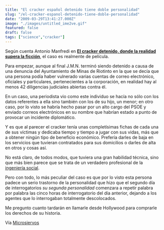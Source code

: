 ```yaml
---
title: "El cracker español detenido tiene doble personalidad"
slug: "/el-cracker-espanol-detenido-tiene-doble-personalidad"
date: "2009-03-29T13:41:27.000Z"
image: "./images/untitled_ime2ve.gif"
featured: false
draft: false
tags: ["science","cracker"]
---
```



Según cuenta Antonio Manfredi en [**El cracker detenido, donde la realidad supera la ficción**](http://sanlucar-debate.com/am/archives/392 "El cracker detenido, donde la realidad supera la ficción"), el caso es realmente de película.

Para empezar, aunque al final J.M.N. terminó siendo detenido a causa de una denuncia del Ayuntamiento de Minas de Riotinto en la que se decía que una persona podía haber vulnerado varias cuentas de correo electrónico, oficiales y particulares, pertenecientes a la corporación, en realidad hay al menos 42 diligencias judiciales abiertas contra él.

En un caso, una periodista vio como este individuo se hacía no sólo con los datos referentes a ella sino también con los de su hijo, un menor; en otro caso, por lo visto se habría hecho pasar por un alto cargo del PSOE y enviado correos electrónicos en su nombre que habrían estado a punto de provocar un incidente diplomático.

Y es que al parecer el cracker tenía unas completísimas fichas de cada una de sus víctimas y dedicaba tiempo y tiempo a jugar con sus vidas, más que a obtener ningún tipo de beneficio económico. Prefería darles de baja en los servicios que tuvieran contratados para sus domicilios o darles de alta en otros y cosas así.

No está claro, de todos modos, que tuviera una gran habilidad técnica, sino que más bien parece que se trata de un verdadero profesional de la [ingeniería social](http://es.wikipedia.org/wiki/Ingenier%C3%ADa_social_%28seguridad_inform%C3%A1tica%29 "Ingeniería social (seguridad informática) - Wikipedia, la enciclopedia libre").

Pero con todo, lo más peculiar del caso es que por lo visto esta persona padece un serio trastorno de la personalidad que hizo que el segundo día de interrogatorios *su segunda personalidad* comenzara a repetir palabra por palabra las cinco horas de interrogatorio del día anterior, dejando a los agentes que lo interrogaban totalmente descolocados.

Me pregunto cuanto tardarán en llamarle desde Hollywood para comprarle los derechos de su historia.

Vía [Microsiervos](http://www.microsiervos.com/)



